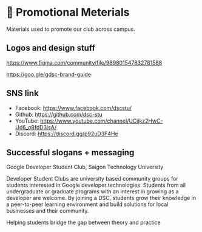 # 📢 Promotional Meterials

Materials used to promote our club across campus.

## Logos and design stuff

<https://www.figma.com/community/file/989801547832781588>

<https://goo.gle/gdsc-brand-guide>

## SNS link

- Facebook: https://www.facebook.com/dscstu/
- Github: https://github.com/dsc-stu
- YouTube: https://www.youtube.com/channel/UCjjkz2HwC-Ud6_o8fdD3isA/
- Discord: https://discord.gg/p92uD3F4He

[youtube]: https://www.youtube.com/channel/UCjjkz2HwC-Ud6_o8fdD3isA
[github]: https://www.github.com/dsc-stu

## Successful slogans + messaging

Google Developer Student Club, Saigon Technology University

Developer Student Clubs are university based community groups for students interested in Google developer technologies. Students from all undergraduate or graduate programs with an interest in growing as a developer are welcome. By joining a DSC, students grow their knowledge in a peer-to-peer learning environment and build solutions for local businesses and their community.

Helping students bridge the gap between theory and practice
